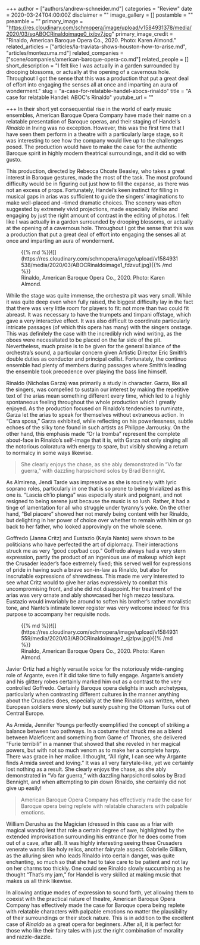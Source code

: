 +++
author = ["authors/andrew-schneider.md"]
categories = "Review"
date = 2020-03-24T04:00:00Z
disclaimer = ""
image_gallery = []
postamble = ""
preamble = ""
primary_image = "https://res.cloudinary.com/schmopera/image/upload/v1584931378/media/2020/03/sqABOCRinaldoimage0_ixibv7.jpg"
primary_image_credit = "Rinaldo, American Baroque Opera Co., 2020. Photo: Karen Almond."
related_articles = ["articles/la-traviata-shows-houston-how-to-arise.md", "articles/montezuma.md"]
related_companies = ["scene/companies/american-baroque-opera-co.md"]
related_people = []
short_description = "I felt like I was actually in a garden surrounded by drooping blossoms, or actually at the opening of a cavernous hole. Throughout I got the sense that this was a production that put a great deal of effort into engaging the senses all at once and imparting an aura of wonderment."
slug = "a-case-for-relatable-handel-abocs-rinaldo"
title = "A case for relatable Handel: ABOC's Rinaldo"
youtube_url = ""

+++
In their short yet consequential rise in the world of early music ensembles, American Baroque Opera Company have made their name on a relatable presentation of Baroque operas, and their staging of Handel’s _Rinaldo_ in Irving was no exception. However, this was the first time that I have seen them perform in a theatre with a particularly large stage, so it was interesting to see how the company would live up to the challenges posed. The production would have to make the case for the authentic Baroque spirit in highly modern theatrical surroundings, and it did so with gusto.

This production, directed by Rebecca Choate Beasley, who takes a great interest in Baroque gestures, made the most of the task. The most profound difficulty would be in figuring out just how to fill the expanse, as there was not an excess of props. Fortunately, Handel’s keen instinct for filling in musical gaps in arias was sufficient to guide the singers’ imaginations to make well-placed and –timed dramatic choices. The scenery was often suggested by extremely vivid projections, made especially lifelike and engaging by just the right amount of contrast in the editing of photos. I felt like I was actually in a garden surrounded by drooping blossoms, or actually at the opening of a cavernous hole. Throughout I got the sense that this was a production that put a great deal of effort into engaging the senses all at once and imparting an aura of wonderment.

<figure data-type="image">{{% md %}}![](https://res.cloudinary.com/schmopera/image/upload/v1584931538/media/2020/03/ABOCRinaldoimage1_fdzvuf.jpg){{% /md %}}

<figcaption>Rinaldo, American Baroque Opera Co., 2020. Photo: Karen Almond.</figcaption>  
</figure>

While the stage was quite immense, the orchestra pit was very small. While it was quite deep even when fully raised, the biggest difficulty lay in the fact that there was very little room for players to fit: not more than two could fit abreast. It was necessary to have the trumpets and timpani offstage, which gave a very interactive effect. It was also difficult to coordinate particularly intricate passages (of which this opera has many) with the singers onstage. This was definitely the case with the incredibly rich wind writing, as the oboes were necessitated to be placed on the far side of the pit. Nevertheless, much praise is to be given for the general balance of the orchestra’s sound, a particular concern given Artistic Director Eric Smith’s double duties as conductor and principal cellist. Fortunately, the continuo ensemble had plenty of members during passages where Smith’s leading the ensemble took precedence over playing the bass line himself.

Rinaldo (Nicholas Garza) was primarily a study in character. Garza, like all the singers, was compelled to sustain our interest by making the repetitive text of the arias mean something different every time, which led to a highly spontaneous feeling throughout the whole production which I greatly enjoyed. As the production focused on Rinaldo’s tendencies to ruminate, Garza let the arias to speak for themselves without extraneous action. In “Cara sposa,” Garza exhibited, while reflecting on his powerlessness, subtle echoes of the silky tone found in such artists as Philippe Jarrousky. On the other hand, this emphasis made “Or la tromba” represent the complete about-face in Rinaldo’s self-image that it is, with Garza not only singing all the notorious coloratura with energy to spare, but visibly showing a return to normalcy in some ways likewise.

> She clearly enjoys the chase, as she ably demonstrated in “Vo far guerra,” with dazzling harpsichord solos by Brad Bennight.

As Almirena, Jendi Tarde was impressive as she is routinely with lyric soprano roles, particularly in one that is so prone to being trivialized as this one is. “Lascia ch’io pianga” was especially stark and poignant, and not resigned to being serene just because the music is so lush. Rather, it had a tinge of lamentation for all who struggle under tyranny’s yoke. On the other hand, “Bel piacere” showed her not merely being content with her Rinaldo, but delighting in her power of choice over whether to remain with him or go back to her father, who looked approvingly on the whole scene.

Goffredo (Janna Critz) and Eustazio (Kayla Nanto) were shown to be politicians who have perfected the art of diplomacy. Their interactions struck me as very “good cop/bad cop.”  Goffredo always had a very stern expression, partly the product of an ingenious use of makeup which kept the Crusader leader’s face extremely fixed; this served well for expressions of pride in having such a brave son-in-law as Rinaldo, but also for inscrutable expressions of shrewdness. This made me very interested to see what Critz would to give her arias expressively to combat this uncompromising front, and she did not disappoint. Her treatment of the arias was very ornate and ably showcased her high mezzo tessitura. Eustazio would invariably be around to soften his brother’s rather moralistic tone, and Nanto’s intimate lower register was very welcome indeed for this purpose to accompany her requisite nods.

<figure data-type="image">{{% md %}}![](https://res.cloudinary.com/schmopera/image/upload/v1584931559/media/2020/03/ABOCRinaldoimage2_sjzlpw.jpg){{% /md %}}

<figcaption>Rinaldo, American Baroque Opera Co., 2020. Photo: Karen Almond.</figcaption>  
</figure>

Javier Ortiz had a highly versatile voice for the notoriously wide-ranging role of Argante, even if it did take time to fully engage. Argante’s anxiety and his glittery robes certainly marked him out as a contrast to the very controlled Goffredo. Certainly Baroque opera delights in such archetypes, particularly when contrasting different cultures in the manner anything about the Crusades does, especially at the time Rinaldo was written, when European soldiers were slowly but surely pushing the Ottoman Turks out of Central Europe.

As Armida, Jennifer Youngs perfectly exemplified the concept of striking a balance between two pathways. In a costume that struck me as a blend between Maleficent and something from Game of Thrones, she delivered “Furie terribili” in a manner that showed that she reveled in her magical powers, but with not so much venom as to make her a complete harpy. There was grace in her malice. I thought, “All right, I can see why Argante finds Armida sweet and loving.” It was all very fairytale-like, yet we certainly lost nothing as a result. She clearly enjoys the chase, as she ably demonstrated in “Vo far guerra,” with dazzling harpsichord solos by Brad Bennight, and when attempting to pin down Rinaldo, she certainly did not give up easily!

> American Baroque Opera Company has effectively made the case for Baroque opera being replete with relatable characters with palpable emotions.

William Derusha as the Magician (dressed in this case as a friar with magical wands) lent that role a certain degree of awe, highlighted by the extended improvisation surrounding his entrance (for he does come from out of a cave, after all). It was highly interesting seeing these Crusaders venerate wands like holy relics, another fairytale aspect. Gabrielle Gilliam, as the alluring siren who leads Rinaldo into certain danger, was quite enchanting, so much so that she had to take care to be patient and not lay on her charms too thickly.  One could see Rinaldo slowly succumbing as he thought “That’s my jam,” for Handel is very skilled at making music that makes us all think likewise.

In allowing antique modes of expression to sound forth, yet allowing them to coexist with the practical nature of theatre, American Baroque Opera Company has effectively made the case for Baroque opera being replete with relatable characters with palpable emotions no matter the plausibility of their surroundings or their stock nature. This is in addition to the excellent case of _Rinaldo_ as a great opera for beginners. After all, it is perfect for those who like their fairy tales with just the right combination of morality and razzle-dazzle.